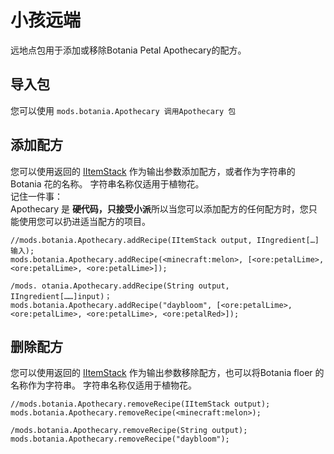 # 小孩远端

远地点包用于添加或移除Botania Petal Apothecary的配方。

## 导入包

您可以使用 `mods.botania.Apothecary 调用Apothecary 包`

## 添加配方

您可以使用返回的 [IItemStack](/Vanilla/Items/IItemStack/) 作为输出参数添加配方，或者作为字符串的 Botania 花的名称。 字符串名称仅适用于植物花。  
记住一件事：  
Apothecary 是 **硬代码，只接受小派**所以当您可以添加配方的任何配方时，您只能使用您可以扔进适当配方的项目。

```zenscript
//mods.botania.Apothecary.addRecipe(IItemStack output, IIngredient[…]输入);
mods.botania.Apothecary.addRecipe(<minecraft:melon>, [<ore:petalLime>, <ore:petalLime>, <ore:petalLime>]);

/mods. otania.Apothecary.addRecipe(String output, IIngredient[……]input)；
mods.botania.Apothecary.addRecipe("daybloom", [<ore:petalLime>, <ore:petalLime>, <ore:petalLime>, <ore:petalRed>]);
```

## 删除配方

您可以使用返回的 [IItemStack](/Vanilla/Items/IItemStack/) 作为输出参数移除配方，也可以将Botania floer 的名称作为字符串。 字符串名称仅适用于植物花。

```zenscript
//mods.botania.Apothecary.removeRecipe(IItemStack output);
mods.botania.Apothecary.removeRecipe(<minecraft:melon>);

/mods.botania.Apothecary.removeRecipe(String output);
mods.botania.Apothecary.removeRecipe("daybloom");
```